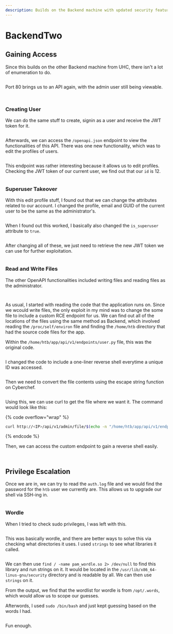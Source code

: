 ```yaml
---
description: Builds on the Backend machine with updated security features.
---
```


# BackendTwo

## Gaining Access

Since this builds on the other Backend machine from UHC, there isn't a lot of enumeration to do.

<figure><img src="../../../.gitbook/assets/image (200).png" alt=""><figcaption></figcaption></figure>

Port 80 brings us to an API again, with the admin user still being viewable.

<figure><img src="../../../.gitbook/assets/image (223).png" alt=""><figcaption></figcaption></figure>

<figure><img src="../../../.gitbook/assets/image (166).png" alt=""><figcaption></figcaption></figure>

### Creating User

We can do the same stuff to create, signin as a user and receive the JWT token for it.&#x20;

<figure><img src="../../../.gitbook/assets/image (9).png" alt=""><figcaption></figcaption></figure>

Afterwards, we can access the `/openapi.json` endpoint to view the functionalities of this API. There was one new functionality, which was to edit the profiles of users.

<figure><img src="../../../.gitbook/assets/image (171).png" alt=""><figcaption></figcaption></figure>

This endpoint was rather interesting because it allows us to edit profiles. Checking the JWT token of our current user, we find out that our `id` is 12.

<figure><img src="../../../.gitbook/assets/image (220).png" alt=""><figcaption></figcaption></figure>

### Superuser Takeover

With this edit profile stuff, I found out that we can change the attributes related to our account. I changed the profile, email and GUID of the current user to be the same as the administrator's.

<figure><img src="../../../.gitbook/assets/image (3).png" alt=""><figcaption></figcaption></figure>

When I found out this worked, I basically also changed the `is_superuser` attribute to `true`.

<figure><img src="../../../.gitbook/assets/image (214).png" alt=""><figcaption></figcaption></figure>

After changing all of these, we just need to retrieve the new JWT token we can use for further exploitation.

<figure><img src="../../../.gitbook/assets/image (208).png" alt=""><figcaption></figcaption></figure>

### Read and Write Files

The other OpenAPI functionalities included writing files and reading files as the administrator.

<figure><img src="../../../.gitbook/assets/image (210).png" alt=""><figcaption></figcaption></figure>

<figure><img src="../../../.gitbook/assets/image (221).png" alt=""><figcaption></figcaption></figure>

As usual, I started with reading the code that the application runs on. Since we wcould write files, the only exploit in my mind was to change the some file to include a custom RCE endpoint for us. We can find out all of the locations of the files using the same method as Backend, which involved reading the `/proc/self/environ` file and finding the `/home/htb` directory that had the source code files for the app.

Within the `/home/htb/app/api/v1/endpoints/user.py`  file, this was the original code.

<figure><img src="../../../.gitbook/assets/image (192).png" alt=""><figcaption></figcaption></figure>

I changed the code to include a one-liner reverse shell everytime a unique ID was accessed.

<figure><img src="../../../.gitbook/assets/image (217).png" alt=""><figcaption></figcaption></figure>

Then we need to convert the file contents using the escape string function on Cyberchef.

<figure><img src="../../../.gitbook/assets/image (172).png" alt=""><figcaption></figcaption></figure>

Using this, we can use curl to get the file where we want it. The command would look like this:

{% code overflow="wrap" %}
```bash
curl http://<IP>/api/v1/admin/file/$(echo -n "/home/htb/app/api/v1/endpoints/user.py" | base64) -H "Content-Type: application/json" -d '{"file": "CODE HERE"}' -H 'Authorization: Bearer <TOKEN>' 
```
{% endcode %}

Then, we can access the custom endpoint to gain a reverse shell easily.

<figure><img src="../../../.gitbook/assets/image (180).png" alt=""><figcaption></figcaption></figure>

<figure><img src="../../../.gitbook/assets/image (203).png" alt=""><figcaption></figcaption></figure>

## Privilege Escalation

Once we are in, we can try to read the `auth.log` file and we would find the password for the `htb` user we currently are. This allows us to upgrade our shell via SSH-ing in.

<figure><img src="../../../.gitbook/assets/image.png" alt=""><figcaption></figcaption></figure>

### Wordle

When I tried to check sudo privileges, I was left with this.

<figure><img src="../../../.gitbook/assets/image (219).png" alt=""><figcaption></figcaption></figure>

This was basically wordle, and there are better ways to solve this via checking what directories it uses. I used `strings` to see what libraries it called.

<figure><img src="../../../.gitbook/assets/image (165).png" alt=""><figcaption></figcaption></figure>

We can then use `find / -name pam_wordle.so 2> /dev/null` to find this library and run strings on it. It would be located in the `/usr/lib/x86_64-linus-gnu/security` directory and is readable by all. We can then use `strings` on it.

From the output, we find that the wordlist for wordle is from  `/opt/.words`, which would allow us to scope our guesses.

Afterwords, I used `sudo /bin/bash` and just kept guessing based on the words I had.

<figure><img src="../../../.gitbook/assets/image (212).png" alt=""><figcaption></figcaption></figure>

Fun enough.
